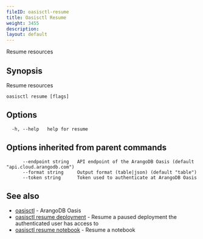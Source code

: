 ```yaml
---
fileID: oasisctl-resume
title: Oasisctl Resume
weight: 3455
description: 
layout: default
---
```

Resume resources

## Synopsis

Resume resources

```
oasisctl resume [flags]
```

## Options

```
  -h, --help   help for resume
```

## Options inherited from parent commands

```
      --endpoint string   API endpoint of the ArangoDB Oasis (default "api.cloud.arangodb.com")
      --format string     Output format (table|json) (default "table")
      --token string      Token used to authenticate at ArangoDB Oasis
```

## See also

* [oasisctl](../oasisctl-options)	 - ArangoDB Oasis
* [oasisctl resume deployment](oasisctl-resume-deployment)	 - Resume a paused deployment the authenticated user has access to
* [oasisctl resume notebook](oasisctl-resume-notebook)	 - Resume a notebook

